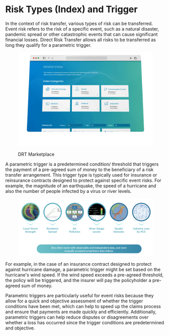 # Risk Types (Index) and Trigger

In the context of risk transfer, various types of risk can be transferred. Event risk refers to the risk of a specific event, such as a natural disaster, pandemic spread or other catastrophic events that can cause significant financial losses. Direct Risk Transfer allows all risks to be transferred as long they qualify for a parametric trigger.

<figure><img src="../.gitbook/assets/image (9).png" alt=""><figcaption><p>DRT Marketplace</p></figcaption></figure>

A parametric trigger is a predetermined condition/ threshold that triggers the payment of a pre-agreed sum of money to the beneficiary of a risk transfer arrangement. This trigger type is typically used for insurance or reinsurance contracts designed to protect against specific event risks. For example, the magnitude of an earthquake, the speed of a hurricane and also the number of people infected by a virus or river levels.

<figure><img src="../.gitbook/assets/image (18).png" alt=""><figcaption></figcaption></figure>

For example, in the case of an insurance contract designed to protect against hurricane damage, a parametric trigger might be set based on the hurricane's wind speed. If the wind speed exceeds a pre-agreed threshold, the policy will be triggered, and the insurer will pay the policyholder a pre-agreed sum of money.

Parametric triggers are particularly useful for event risks because they allow for a quick and objective assessment of whether the trigger conditions have been met, which can help to speed up the claims process and ensure that payments are made quickly and efficiently. Additionally, parametric triggers can help reduce disputes or disagreements over whether a loss has occurred since the trigger conditions are predetermined and objective.
